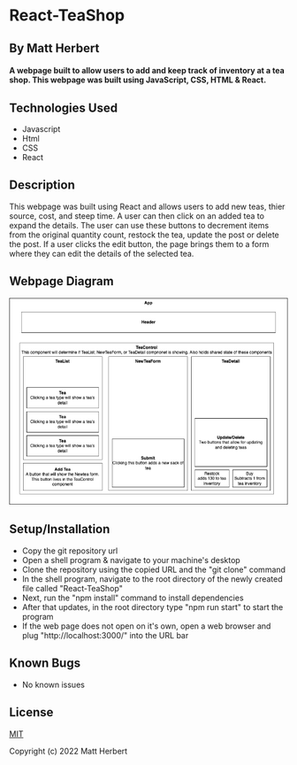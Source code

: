 # React-TeaShop

## By Matt Herbert

#### A webpage built to allow users to add and keep track of inventory at a tea shop. This webpage was built using JavaScript, CSS, HTML & React.

## Technologies Used

* Javascript
* Html
* CSS
* React

## Description

 This webpage was built using React and allows users to add new teas, thier source, cost, and steep time. A user can then click on an added tea to expand the details. The user can use these buttons to decrement items from the original quantity count, restock the tea, update the post or delete the post. If a user clicks the edit button, the page brings them to a form where they can edit the details of the selected tea.

 ## Webpage Diagram

![Diagram](https://github.com/Matth5050/React-TeaShop/blob/main/public/diagram.png?raw=true)

## Setup/Installation

* Copy the git repository url
* Open a shell program & navigate to your machine's desktop
* Clone the repository using the copied URL and the "git clone" command
* In the shell program, navigate to the root directory of the newly created file called "React-TeaShop"
* Next, run the "npm install" command to install dependencies
* After that updates, in the root directory type "npm run start" to start the program
* If the web page does not open on it's own, open a web browser and plug "http://localhost:3000/" into the URL bar

## Known Bugs

* No known issues

## License

[MIT](LICENSE)

Copyright (c) 2022 Matt Herbert